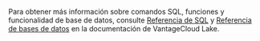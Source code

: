 Para obtener más información sobre comandos SQL, funciones y funcionalidad de base de datos, consulte [Referencia de SQL](https://docs.teradata.com/access/sources/dita/topic?dita:topicPath=pea1690328177947.dita) y [Referencia de bases de datos](https://docs.teradata.com/access/sources/dita/topic?dita:mapPath=phg1621910019905.ditamap&dita:ditavalPath=pny1626732985837.ditaval&dita:topicPath=iuu1631208554799.dita) en la documentación de VantageCloud Lake.
